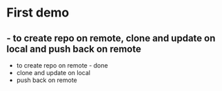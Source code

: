 # First demo 
## - to create repo on remote, clone and update on local and push back on remote
* to create repo on remote - done
* clone and update on local 
* push back on remote
